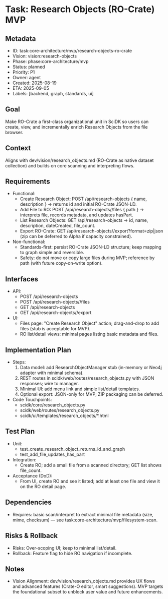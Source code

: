 # Task: Research Objects (RO-Crate) MVP

## Metadata
- ID: task:core-architecture/mvp/research-objects-ro-crate
- Vision: vision:research-objects
- Phase: phase:core-architecture/mvp
- Status: planned
- Priority: P1
- Owner: agent
- Created: 2025-08-19
- ETA: 2025-09-05
- Labels: [backend, graph, standards, ui]

## Goal
Make RO-Crate a first-class organizational unit in SciDK so users can create, view, and incrementally enrich Research Objects from the file browser.

## Context
Aligns with dev/vision/research_objects.md (RO-Crate as native dataset collection) and builds on core scanning and interpreting flows.

## Requirements
- Functional:
  - Create Research Object: POST /api/research-objects { name, description } → returns id and initial RO-Crate JSON-LD.
  - Add File to RO: POST /api/research-objects/<id>/files { path } → interprets file, records metadata, and updates hasPart.
  - List Research Objects: GET /api/research-objects → id, name, description, dateCreated, file_count.
  - Export RO-Crate: GET /api/research-objects/<id>/export?format=zip|json (zip can be deferred to Alpha if capacity constrained).
- Non-functional:
  - Standards-first: persist RO-Crate JSON-LD structure; keep mapping to graph simple and reversible.
  - Safety: do not move or copy large files during MVP; reference by path (with future copy-on-write option).

## Interfaces
- API:
  - POST /api/research-objects
  - POST /api/research-objects/<id>/files
  - GET /api/research-objects
  - GET /api/research-objects/<id>/export
- UI:
  - Files page: "Create Research Object" action; drag-and-drop to add files (stub is acceptable for MVP).
  - RO list/detail views: minimal pages listing basic metadata and files.

## Implementation Plan
- Steps:
  1. Data model: add ResearchObjectManager stub (in-memory or Neo4j adapter with minimal schema).
  2. REST routes in scidk/web/routes/research_objects.py with JSON responses; wire to manager.
  3. Minimal UI: add menu link and simple list/detail templates.
  4. Optional export: JSON-only for MVP; ZIP packaging can be deferred.
- Code Touchpoints:
  - scidk/core/research_objects.py
  - scidk/web/routes/research_objects.py
  - scidk/ui/templates/research_objects/*.html

## Test Plan
- Unit:
  - test_create_research_object_returns_id_and_graph
  - test_add_file_updates_has_part
- Integration:
  - Create RO; add a small file from a scanned directory; GET list shows file_count.
- Acceptance (DoD):
  - From UI, create RO and see it listed; add at least one file and view it on the RO detail page.

## Dependencies
- Requires: basic scan/interpret to extract minimal file metadata (size, mime, checksum) — see task:core-architecture/mvp/filesystem-scan.

## Risks & Rollback
- Risks: Over-scoping UI; keep to minimal list/detail.
- Rollback: Feature flag to hide RO navigation if incomplete.

## Notes
- Vision Alignment: dev/vision/research_objects.md provides UX flows and advanced features (Crate-O editor, smart suggestions). MVP targets the foundational subset to unblock user value and future enhancements.
